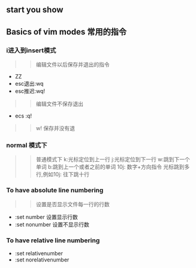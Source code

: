## start you show
##  Basics of vim modes 常用的指令
### i进入到insert模式
>> 编辑文件以后保存并退出的指令
* ZZ
* esc退出:wq
* esc推迟:wq!
>> 编辑文件不保存退出
* ecs :q!
>> w! 保存并没有退
### normal 模式下
>> 普通模式下 k:光标定位到上一行 j:光标定位到下一行 
>> w:跳到下一个单词 
>> b:跳到上一个或者之前的单词
>> 10j: 数字+方向指令 光标跳到多行,例如10j: 往下跳十行
### To have absolute line numbering
>> 设置是否显示文件每一行的行数
* :set number 设置显示行数
* :set nonumber 设置不显示行数 
### To have relative line numbering
* :set relativenumber
* :set norelativenumber

